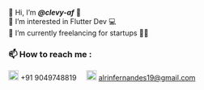 👋 Hi, I’m ***@clevy-af*** 💚<br>
👀 I’m interested in Flutter Dev 💻<br>
🌱 I’m currently freelancing for startups ✌🏽<br>
### 📫 How to reach me :
<img width=20 src="https://www.svgrepo.com/show/165266/whatsapp.svg"/> <a>+91 9049748819</a>
&nbsp;&nbsp;&nbsp;
<img width=20 src="https://www.svgrepo.com/show/223047/gmail.svg"/> alrinfernandes19@gmail.com
